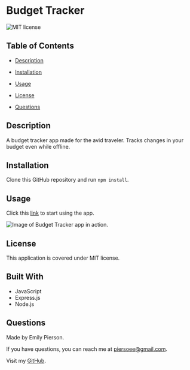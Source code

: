 # Budget Tracker
![MIT license](https://img.shields.io/badge/license-MIT-yellow)

## Table of Contents 

* [Description](#description)

* [Installation](#installation)

* [Usage](#usage)

* [License](#license)

* [Questions](#questions)

## Description 
A budget tracker app made for the avid traveler. Tracks changes in your budget even while offline.

## Installation
Clone this GitHub repository and run `npm install`.

## Usage
Click this [link](link) to start using the app.

![Image of Budget Tracker app in action.](/docs/assets/note-taker-image.png)


## License
This application is covered under MIT license.

## Built With
* JavaScript
* Express.js
* Node.js

## Questions
Made by Emily Pierson.

If you have questions, you can reach me at piersoee@gmail.com. 

Visit my [GitHub](https://github.com/emilypier).